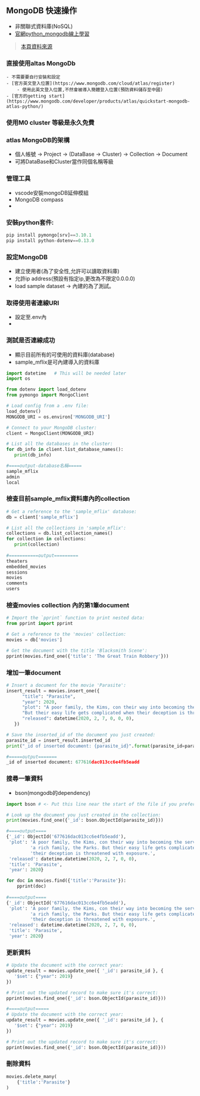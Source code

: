 ## MongoDB 快速操作
- 非關聯式資料庫(NoSQL)
- [官網python_mongodb線上學習](https://learn.mongodb.com/learning-paths/mongodb-python-developer-path)
> [本頁資料來源](https://www.mongodb.com/developer/languages/python/python-quickstart-crud/#start-a-mongodb-cluster-on-atlas)

### 直接使用altas MongoDb
	- 不需要要自行安裝和設定
	- [官方英文登入位置](https://www.mongodb.com/cloud/atlas/register)
		- 使用此英文登入位置,不然會被導入簡體登入位置(預防資料儲存至中國)
	- [官方的getting start](https://www.mongodb.com/developer/products/atlas/quickstart-mongodb-atlas-python/)
	
### 使用M0 cluster 等級是永久免費
### atlas MongoDB的架構
- 個人帳號 -> Project -> (DataBase -> Cluster) -> Collection -> Document 
- 可將DataBase和Cluster當作同個名稱等級

### 管理工具
- vscode安裝mongoDB延伸模組
- MongoDB compass
- 
### 安裝python套件:

```python
pip install pymongo[srv]==3.10.1
pip install python-dotenv==0.13.0
```

### 設定MongoDB
- 建立使用者(為了安全性,允許可以讀取資料庫)
- 允許ip address(預設有指定ip,更改為不限定0.0.0.0)
- load sample dataset -> 內建的為了測試。

### 取得使用者連線URI
- 設定至.env內
- 
### 測試是否連線成功
- 顯示目前所有的可使用的資料庫(database)
- sample_mflix是可內建導入的資料庫

```python
import datetime   # This will be needed later
import os

from dotenv import load_dotenv
from pymongo import MongoClient

# Load config from a .env file:
load_dotenv()
MONGODB_URI = os.environ['MONGODB_URI']

# Connect to your MongoDB cluster:
client = MongoClient(MONGODB_URI)

# List all the databases in the cluster:
for db_info in client.list_database_names():
   print(db_info)

#====output-database名稱=====
sample_mflix
admin
local
```

### 檢查目前sample_mflix資料庫內的collection

```python
# Get a reference to the 'sample_mflix' database:
db = client['sample_mflix']

# List all the collections in 'sample_mflix':
collections = db.list_collection_names()
for collection in collections:
   print(collection)
   
#===========output=========
theaters
embedded_movies
sessions
movies
comments
users
```

### 檢查movies collection 內的第1筆document

```python
# Import the `pprint` function to print nested data:
from pprint import pprint

# Get a reference to the 'movies' collection:
movies = db['movies']

# Get the document with the title 'Blacksmith Scene':
pprint(movies.find_one({'title': 'The Great Train Robbery'}))
```

### 增加一筆document

```python
# Insert a document for the movie 'Parasite':
insert_result = movies.insert_one({
      "title": "Parasite",
      "year": 2020,
      "plot": "A poor family, the Kims, con their way into becoming the servants of a rich family, the Parks. "
      "But their easy life gets complicated when their deception is threatened with exposure.",
      "released": datetime(2020, 2, 7, 0, 0, 0),
   })

# Save the inserted_id of the document you just created:
parasite_id = insert_result.inserted_id
print("_id of inserted document: {parasite_id}".format(parasite_id=parasite_id))

#=====output=======
_id of inserted document: 677616dac013cc6e4fb5eadd
```

### 搜尋一筆資料
- bson(mongodb的dependency)

```python
import bson # <- Put this line near the start of the file if you prefer.

# Look up the document you just created in the collection:
print(movies.find_one({'_id': bson.ObjectId(parasite_id)}))

#====output====
{'_id': ObjectId('677616dac013cc6e4fb5eadd'),
 'plot': 'A poor family, the Kims, con their way into becoming the servants of '
         'a rich family, the Parks. But their easy life gets complicated when '
         'their deception is threatened with exposure.',
 'released': datetime.datetime(2020, 2, 7, 0, 0),
 'title': 'Parasite',
 'year': 2020}
```

```python
for doc in movies.find({'title':'Parasite'}):
    pprint(doc)
    
#====output====
{'_id': ObjectId('677616dac013cc6e4fb5eadd'),
 'plot': 'A poor family, the Kims, con their way into becoming the servants of '
         'a rich family, the Parks. But their easy life gets complicated when '
         'their deception is threatened with exposure.',
 'released': datetime.datetime(2020, 2, 7, 0, 0),
 'title': 'Parasite',
 'year': 2020}
```

### 更新資料

```python
# Update the document with the correct year:
update_result = movies.update_one({ '_id': parasite_id }, {
   '$set': {"year": 2019}
})

# Print out the updated record to make sure it's correct:
pprint(movies.find_one({'_id': bson.ObjectId(parasite_id)}))

#====output=====
# Update the document with the correct year:
update_result = movies.update_one({ '_id': parasite_id }, {
   '$set': {"year": 2019}
})

# Print out the updated record to make sure it's correct:
pprint(movies.find_one({'_id': bson.ObjectId(parasite_id)}))
```

### 刪除資料
```python
movies.delete_many(
    {'title':'Parasite'}
)
```









	
	